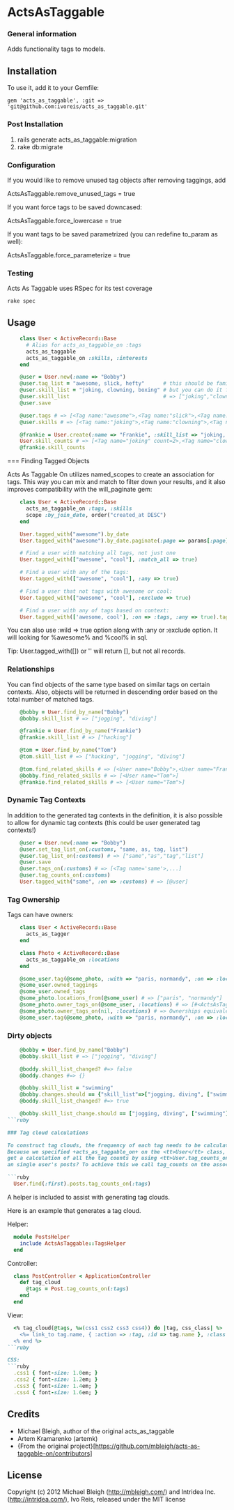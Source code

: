 # ActsAsTaggable

### General information

Adds functionality tags to models.

## Installation

To use it, add it to your Gemfile:

    gem 'acts_as_taggable', :git => 'git@github.com:ivoreis/acts_as_taggable.git'

### Post Installation

1. rails generate acts_as_taggable:migration
2. rake db:migrate


### Configuration

If you would like to remove unused tag objects after removing taggings, add

  ActsAsTaggable.remove_unused_tags = true

If you want force tags to be saved downcased:

  ActsAsTaggable.force_lowercase = true

If you want tags to be saved parametrized (you can redefine to_param as well):

  ActsAsTaggable.force_parameterize = true


### Testing

Acts As Taggable uses RSpec for its test coverage

    rake spec

## Usage

```ruby
    class User < ActiveRecord::Base
      # Alias for acts_as_taggable_on :tags
      acts_as_taggable
      acts_as_taggable_on :skills, :interests
    end

    @user = User.new(:name => "Bobby")
    @user.tag_list = "awesome, slick, hefty"      # this should be familiar
    @user.skill_list = "joking, clowning, boxing" # but you can do it for any context!
    @user.skill_list                              # => ["joking","clowning","boxing"] as TagList
    @user.save

    @user.tags # => [<Tag name:"awesome">,<Tag name:"slick">,<Tag name:"hefty">]
    @user.skills # => [<Tag name:"joking">,<Tag name:"clowning">,<Tag name:"boxing">]

    @frankie = User.create(:name => "Frankie", :skill_list => "joking, flying, eating")
    User.skill_counts # => [<Tag name="joking" count=2>,<Tag name="clowning" count=1>...]
    @frankie.skill_counts
```
=== Finding Tagged Objects

Acts As Taggable On utilizes named_scopes to create an association for tags.
This way you can mix and match to filter down your results, and it also improves
compatibility with the will_paginate gem:

```ruby
    class User < ActiveRecord::Base
      acts_as_taggable_on :tags, :skills
      scope :by_join_date, order("created_at DESC")
    end

    User.tagged_with("awesome").by_date
    User.tagged_with("awesome").by_date.paginate(:page => params[:page], :per_page => 20)

    # Find a user with matching all tags, not just one
    User.tagged_with(["awesome", "cool"], :match_all => true)

    # Find a user with any of the tags:
    User.tagged_with(["awesome", "cool"], :any => true)

    # Find a user that not tags with awesome or cool:
    User.tagged_with(["awesome", "cool"], :exclude => true)

    # Find a user with any of tags based on context:
    User.tagged_with(['awesome, cool'], :on => :tags, :any => true).tagged_with(['smart', 'shy'], :on => :skills, :any => true)
```

  You can also use :wild => true option along with :any or :exclude option. It will looking for %awesome% and %cool% in sql.

  Tip: User.tagged_with([]) or '' will return [], but not all records.

### Relationships

You can find objects of the same type based on similar tags on certain contexts.
Also, objects will be returned in descending order based on the total number of
matched tags.

```ruby
    @bobby = User.find_by_name("Bobby")
    @bobby.skill_list # => ["jogging", "diving"]

    @frankie = User.find_by_name("Frankie")
    @frankie.skill_list # => ["hacking"]

    @tom = User.find_by_name("Tom")
    @tom.skill_list # => ["hacking", "jogging", "diving"]

    @tom.find_related_skills # => [<User name="Bobby">,<User name="Frankie">]
    @bobby.find_related_skills # => [<User name="Tom">]
    @frankie.find_related_skills # => [<User name="Tom">]
```

### Dynamic Tag Contexts

In addition to the generated tag contexts in the definition, it is also possible
to allow for dynamic tag contexts (this could be user generated tag contexts!)

```ruby
    @user = User.new(:name => "Bobby")
    @user.set_tag_list_on(:customs, "same, as, tag, list")
    @user.tag_list_on(:customs) # => ["same","as","tag","list"]
    @user.save
    @user.tags_on(:customs) # => [<Tag name='same'>,...]
    @user.tag_counts_on(:customs)
    User.tagged_with("same", :on => :customs) # => [@user]
```

### Tag Ownership

Tags can have owners:

```ruby
    class User < ActiveRecord::Base
      acts_as_tagger
    end

    class Photo < ActiveRecord::Base
      acts_as_taggable_on :locations
    end

    @some_user.tag(@some_photo, :with => "paris, normandy", :on => :locations)
    @some_user.owned_taggings
    @some_user.owned_tags
    @some_photo.locations_from(@some_user) # => ["paris", "normandy"]
    @some_photo.owner_tags_on(@some_user, :locations) # => [#<ActsAsTaggable::Tag id: 1, name: "paris">...]
    @some_photo.owner_tags_on(nil, :locations) # => Ownerships equivalent to saying @some_photo.locations
    @some_user.tag(@some_photo, :with => "paris, normandy", :on => :locations, :skip_save => true) #won't save @some_photo object
```

### Dirty objects

```ruby
    @bobby = User.find_by_name("Bobby")
    @bobby.skill_list # => ["jogging", "diving"]

    @boddy.skill_list_changed? #=> false
    @boddy.changes #=> {}

    @bobby.skill_list = "swimming"
    @bobby.changes.should == {"skill_list"=>["jogging, diving", ["swimming"]]}
    @boddy.skill_list_changed? #=> true

    @bobby.skill_list_change.should == ["jogging, diving", ["swimming"]]
```ruby

### Tag cloud calculations

To construct tag clouds, the frequency of each tag needs to be calculated.
Because we specified +acts_as_taggable_on+ on the <tt>User</tt> class, we can
get a calculation of all the tag counts by using <tt>User.tag_counts_on(:customs)</tt>. But what if we wanted a tag count for
an single user's posts? To achieve this we call tag_counts on the association:

```ruby
  User.find(:first).posts.tag_counts_on(:tags)
```

A helper is included to assist with generating tag clouds.

Here is an example that generates a tag cloud.

Helper:

```ruby
  module PostsHelper
    include ActsAsTaggable::TagsHelper
  end
```

Controller:

```ruby
  class PostController < ApplicationController
    def tag_cloud
      @tags = Post.tag_counts_on(:tags)
    end
  end
```

View:

```ruby
  <% tag_cloud(@tags, %w(css1 css2 css3 css4)) do |tag, css_class| %>
    <%= link_to tag.name, { :action => :tag, :id => tag.name }, :class => css_class %>
  <% end %>
```ruby

CSS:
```ruby
  .css1 { font-size: 1.0em; }
  .css2 { font-size: 1.2em; }
  .css3 { font-size: 1.4em; }
  .css4 { font-size: 1.6em; }
```


## Credits
* Michael Bleigh, author of the original acts_as_taggable
* Artem Kramarenko (artemk)
* {From the original project}[https://github.com/mbleigh/acts-as-taggable-on/contributors]



## License
Copyright (c) 2012 Michael Bleigh (http://mbleigh.com/) and Intridea Inc. (http://intridea.com/), Ivo Reis, released under the MIT license
